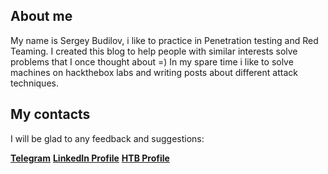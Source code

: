 
## About me

My name is Sergey Budilov, i like to practice in Penetration testing and Red Teaming. I created this blog to help people with similar interests solve problems that I once thought about =) In my spare time i like to solve machines on hackthebox labs and writing posts about different attack techniques.

## My contacts
I will be glad to any feedback and suggestions:


**[Telegram](https://t.me/budilovsd)**
**[LinkedIn Profile](https://www.linkedin.com/in/sergey-budilov/)**
**[HTB Profile](https://www.hackthebox.eu/home/users/profile/22706)**